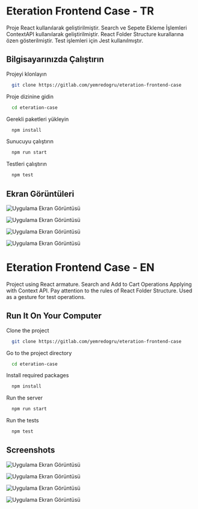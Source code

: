 
# Eteration Frontend Case - TR

Proje React kullanılarak geliştirilmiştir. Search ve Sepete Ekleme İşlemleri ContextAPI kullanılarak geliştirilmiştir. React Folder Structure kurallarına özen gösterilmiştir. Test işlemleri için Jest kullanılmıştır.


## Bilgisayarınızda Çalıştırın

Projeyi klonlayın

```bash
  git clone https://gitlab.com/yemredogru/eteration-frontend-case
```

Proje dizinine gidin

```bash
  cd eteration-case
```

Gerekli paketleri yükleyin

```bash
  npm install
```

Sunucuyu çalıştırın

```bash
  npm run start
```

Testleri çalıştırın

```bash
  npm test
```
  
## Ekran Görüntüleri


![Uygulama Ekran Görüntüsü](https://gitlab.com/yemredogru/eteration-frontend-case/-/raw/main/assets/img.png?ref_type=heads)

![Uygulama Ekran Görüntüsü](https://gitlab.com/yemredogru/eteration-frontend-case/-/raw/main/assets/img1.png?ref_type=heads)

![Uygulama Ekran Görüntüsü](https://gitlab.com/yemredogru/eteration-frontend-case/-/raw/main/assets/img2.png?ref_type=heads)

![Uygulama Ekran Görüntüsü](https://gitlab.com/yemredogru/eteration-frontend-case/-/raw/main/assets/cart.png?ref_type=heads)



  

  
# Eteration Frontend Case - EN

Project using React armature. Search and Add to Cart Operations Applying with Context API. Pay attention to the rules of React Folder Structure. Used as a gesture for test operations.


## Run It On Your Computer

Clone the project

```bash
  git clone https://gitlab.com/yemredogru/eteration-frontend-case
```

Go to the project directory

```bash
  cd eteration-case
```

Install required packages

```bash
  npm install
```

Run the server

```bash
  npm run start
```

Run the tests

```bash
  npm test
```
  
## Screenshots

![Uygulama Ekran Görüntüsü](https://gitlab.com/yemredogru/eteration-frontend-case/-/raw/main/assets/img.png?ref_type=heads)

![Uygulama Ekran Görüntüsü](https://gitlab.com/yemredogru/eteration-frontend-case/-/raw/main/assets/img1.png?ref_type=heads)

![Uygulama Ekran Görüntüsü](https://gitlab.com/yemredogru/eteration-frontend-case/-/raw/main/assets/img2.png?ref_type=heads)

![Uygulama Ekran Görüntüsü](https://gitlab.com/yemredogru/eteration-frontend-case/-/raw/main/assets/cart.png?ref_type=heads)

  
